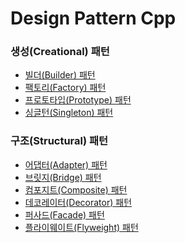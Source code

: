 # Design Pattern Cpp

### 생성(Creational) 패턴
- [빌더(Builder) 패턴](https://github.com/JeHeeYu/Design-Pattern-Cpp/tree/main/%EC%83%9D%EC%84%B1(Creational)%20%ED%8C%A8%ED%84%B4/%EB%B9%8C%EB%8D%94(Builder)%20%ED%8C%A8%ED%84%B4)
- [팩토리(Factory) 패턴](https://github.com/JeHeeYu/Design-Pattern-Cpp/tree/main/%EC%83%9D%EC%84%B1(Creational)%20%ED%8C%A8%ED%84%B4/%ED%8C%A9%ED%86%A0%EB%A6%AC(Facotry)%20%ED%8C%A8%ED%84%B4)
- [프로토타입(Prototype) 패턴](https://github.com/JeHeeYu/Design-Pattern-Cpp/tree/main/%EC%83%9D%EC%84%B1(Creational)%20%ED%8C%A8%ED%84%B4/%ED%94%84%EB%A1%9C%ED%86%A0%ED%83%80%EC%9E%85(Prototype)%20%ED%8C%A8%ED%84%B4)
- [싱글턴(Singleton) 패턴](https://github.com/JeHeeYu/Design-Pattern-Cpp/tree/main/%EC%83%9D%EC%84%B1(Creational)%20%ED%8C%A8%ED%84%B4/%EC%8B%B1%EA%B8%80%ED%84%B4(Singleton)%20%ED%8C%A8%ED%84%B4)

### 구조(Structural) 패턴

- [어댑터(Adapter) 패턴](https://github.com/JeHeeYu/Design-Pattern-Cpp/tree/main/%EA%B5%AC%EC%A1%B0(Structural)%20%ED%8C%A8%ED%84%B4/%EC%96%B4%EB%8C%91%ED%84%B0(Adapter)%20%ED%8C%A8%ED%84%B4)
- [브릿지(Bridge) 패턴](https://github.com/JeHeeYu/Design-Pattern-Cpp/tree/main/%EA%B5%AC%EC%A1%B0(Structural)%20%ED%8C%A8%ED%84%B4/%EB%B8%8C%EB%A6%BF%EC%A7%80(Bridge)%20%ED%8C%A8%ED%84%B4)
- [컴포지트(Composite) 패턴](https://github.com/JeHeeYu/Design-Pattern-Cpp/tree/main/%EA%B5%AC%EC%A1%B0(Structural)%20%ED%8C%A8%ED%84%B4/%EC%BB%B4%ED%8F%AC%EC%A7%80%ED%8A%B8(Composite)%20%ED%8C%A8%ED%84%B4)
- [데코레이터(Decorator) 패턴](https://github.com/JeHeeYu/Design-Pattern-Cpp/tree/main/%EA%B5%AC%EC%A1%B0(Structural)%20%ED%8C%A8%ED%84%B4/%EB%8D%B0%EC%BD%94%EB%A0%88%EC%9D%B4%ED%84%B0(Decorator)%20%ED%8C%A8%ED%84%B4)
- [퍼사드(Facade) 패턴](https://github.com/JeHeeYu/Design-Pattern-Cpp/tree/main/%EA%B5%AC%EC%A1%B0(Structural)%20%ED%8C%A8%ED%84%B4/%ED%8D%BC%EC%82%AC%EB%93%9C(Facade)%20%ED%8C%A8%ED%84%B4)
- [플라이웨이트(Flyweight) 패턴](https://github.com/JeHeeYu/Design-Pattern-Cpp/tree/main/%EA%B5%AC%EC%A1%B0(Structural)%20%ED%8C%A8%ED%84%B4/%ED%8D%BC%EC%82%AC%EB%93%9C(Facade)%20%ED%8C%A8%ED%84%B4)
